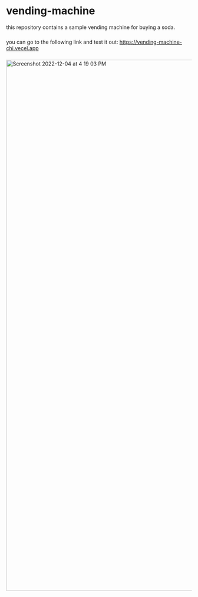 # vending-machine
this repository contains a sample vending machine for buying a soda.
### 
you can go to the following link and test it out: https://vending-machine-chi.vecel.app
### 
<img width="1440" alt="Screenshot 2022-12-04 at 4 19 03 PM" src="https://user-images.githubusercontent.com/102598239/205491427-e215c624-670a-4859-9a13-d9484f148104.png">


